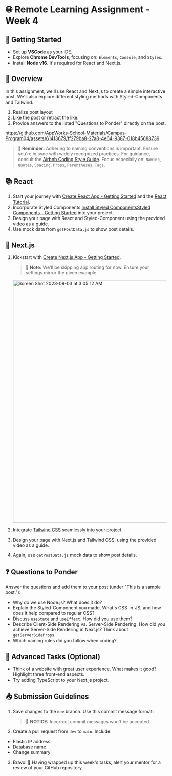 # 🌐 Remote Learning Assignment - Week 4

## 🚀 Getting Started

- Set up **VSCode** as your IDE.
- Explore **Chrome DevTools**, focusing on: `Elements`, `Console`, and `Styles`.
- Install **Node v16**. It's required for React and Next.js.

## 📌 Overview

In this assignment, we'll use React and Next.js to create a simple interactive post. We'll also explore different styling methods with Styled-Components and Tailwind.
1. Realize post layout
2. Like the post or retract the like.
3. Provide answers to the listed "Questions to Ponder" directly on the post.

https://github.com/AppWorks-School-Materials/Campus-Program04/assets/61413679/ff279ba8-27a8-4e64-9387-018b45688739



> **🔔 Reminder:** Adhering to naming conventions is important. Ensure you're in sync with widely recognized practices. For guidance, consult the [Airbnb Coding Style Guide](https://github.com/airbnb/javascript/tree/master/react#naming). Focus especially on: `Naming`, `Quotes`, `Spacing`, `Props`, `Parentheses`, `Tags`.

## 📚 React

1. Start your journey with [Create React App - Getting Started](https://create-react-app.dev/docs/getting-started) and the [React Tutorial](https://reactjs.org/tutorial/tutorial.html).
2. Incorporate Styled Components [Install Styled Components](https://styled-components.com/)[Styled Components - Getting Started](https://styled-components.com/docs/basics#getting-started) into your project.
3. Design your page with React and Styled-Component using the provided video as a guide.
4. Use mock data from `getPostData.js` to show post details.

## 📘 Next.js

1. Kickstart with [Create Next.js App - Getting Started](https://nextjs.org/docs/getting-started/installation).
   > **🔔 Note:** We'll be skipping app routing for now. Ensure your settings mirror the given example.
   <img width="757" alt="Screen Shot 2023-09-03 at 3 05 12 AM" src="https://github.com/AppWorks-School-Materials/Campus-Program04/assets/61413679/fa29df42-c6ba-4821-ada1-b7e7f0d14614">

2. Integrate [Tailwind CSS](https://tailwindcss.com/docs/installation) seamlessly into your project.
3. Design your page with Next.js and Tailwind CSS, using the provided video as a guide.
4. Again, use `getPostData.js` mock data to show post details.

## ❓ Questions to Ponder

Answer the questions and add them to your post (under "This is a sample post."):

- Why do we use Node.js? What does it do?
- Explain the Styled-Component you made. What's CSS-in-JS, and how does it help compared to regular CSS?
- Discuss `useState` and `useEffect`. How did you use them?
- Describe Client-Side Rendering vs. Server-Side Rendering. How did you achieve Server-Side Rendering in Next.js? Think about `getServerSideProps`.
- Which naming rules did you follow when coding?

## 🌟 Advanced Tasks (Optional)

- Think of a website with great user experience. What makes it good? Highlight three front-end aspects.
- Try adding TypeScript to your Next.js project.

## 📤 Submission Guidelines

1. Save changes to the `dev` branch. Use this commit message format:
   > 🚫 **NOTICE:** Incorrect commit messages won't be accepted.
2. Create a pull request from `dev` to `main`. Include:
- Elastic IP address
- Database name
- Change summary

3. Bravo! 🎉 Having wrapped up this week's tasks, alert your mentor for a review of your GitHub repository.
